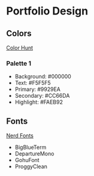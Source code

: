 # Portfolio Design

## Colors

[Color Hunt](https://colorhunt.co/)

### Palette 1

-   Background: #000000
-   Text: #F5F5F5
-   Primary: #9929EA
-   Secondary: #CC66DA
-   Highlight: #FAEB92

## Fonts

[Nerd Fonts](https://www.nerdfonts.com/font-downloads)

-   BigBlueTerm
-   DepartureMono
-   GohuFont
-   ProggyClean
